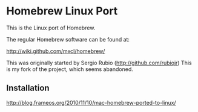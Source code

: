 Homebrew Linux Port
===================
This is the Linux port of Homebrew.

The regular Homebrew software can be found at:

http://wiki.github.com/mxcl/homebrew/

This was originally started by Sergio Rubio (http://github.com/rubiojr)
This is my fork of the project, which seems abandoned.


Installation
------------

http://blog.frameos.org/2010/11/10/mac-homebrew-ported-to-linux/
